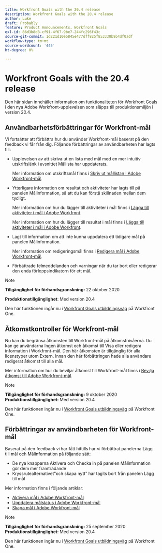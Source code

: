 ```yaml
---
title: Workfront Goals with the 20.4 release
description: Workfront Goals with the 20.4 release
author: Luke
draft: Probably
feature: Product Announcements, Workfront Goals
exl-id: 86d3b8d3-cf91-4f67-9be7-244fc296f43c
source-git-commit: 1d221d10e5845e477dff825f853330b9b4df0adf
workflow-type: tm+mt
source-wordcount: '445'
ht-degree: 0%

---
```


# Workfront Goals with the 20.4 release

Den här sidan innehåller information om funktionaliteten för Workfront Goals i den nya Adobe Workfront-upplevelsen som släpps till produktionsmiljön i version 20.4.

## Användbarhetsförbättringar för Workfront-mål

Vi fortsätter att förbättra hur du använder Workfront-mål baserat på den feedback vi får från dig. Följande förbättringar av användbarheten har lagts till:

* Upplevelsen av att skriva ut en lista med mål med en mer intuitiv utskriftslänk i avsnittet Mållista har uppdaterats.

   Mer information om utskriftsmål finns i [Skriv ut mållistan i Adobe Workfront-mål](../../../workfront-goals/goal-management/print-the-goal-list.md).

* Ytterligare information om resultat och aktiviteter har lagts till på panelen Målinformation, så att du kan förstå skillnaden mellan dem tydligt.

   Mer information om hur du lägger till aktiviteter i mål finns i [Lägga till aktiviteter i mål i Adobe Workfront](../../../workfront-goals/results-and-activities/add-activities-to-goals.md).

   Mer information om hur du lägger till resultat i mål finns i [Lägga till aktiviteter i mål i Adobe Workfront](../../../workfront-goals/results-and-activities/add-activities-to-goals.md).

* Lagt till information om att inte kunna uppdatera ett tidigare mål på panelen Målinformation.

   Mer information om redigeringsmål finns i [Redigera mål i Adobe Workfront-mål](../../../workfront-goals/goal-management/edit-goals.md).

* Förbättrade felmeddelanden och varningar när du tar bort eller redigerar den enda förloppsindikatorn för ett mål.

>[!NOTE]
>
>**Tillgänglighet för förhandsgranskning:** 22 oktober 2020
>
>**Produktionstillgänglighet:** Med version 20.4

Den här funktionen ingår nu i [Workfront Goals utbildningsväg](https://one.workfront.com/s/getting-started?tabset-9473f=c292c) på Workfront One.

## Åtkomstkontroller för Workfront-mål

Nu kan du begränsa åtkomsten till Workfront-mål på åtkomstnivåerna. Du kan ge användarna Ingen åtkomst och åtkomst till Visa eller redigera information i Workfront-mål. Den här åtkomsten är tillgänglig för alla licenstyper utom Extern. Innan den här förbättringen hade alla användare redigerat åtkomst till alla mål.

Mer information om hur du beviljar åtkomst till Workfront-mål finns i [Bevilja åtkomst till Adobe Workfront-mål](../../../administration-and-setup/add-users/configure-and-grant-access/grant-access-goals.md).

>[!NOTE]
**Tillgänglighet för förhandsgranskning:** 9 oktober 2020
**Produktionstillgänglighet:** Med version 20.4

Den här funktionen ingår nu i [Workfront Goals utbildningsväg](https://one.workfront.com/s/getting-started?tabset-9473f=c292c) på Workfront One.

## Förbättringar av användbarheten för Workfront-mål

Baserat på den feedback vi har fått hittills har vi förbättrat panelerna Lägg till mål och Målinformation på följande sätt:

* De nya knapparna Aktivera och Checka in på panelen Målinformation gör dem mer framträdande 
* Kryssrutealternativet&quot;och skapa nytt&quot; har tagits bort från panelen Lägg till mål

Mer information finns i följande artiklar:

* [Aktivera mål i Adobe Workfront-mål](../../../workfront-goals/goal-management/activate-goals.md)
* [Uppdatera målstatus i Adobe Workfront-mål](../../../workfront-goals/goal-review-and-workfront-goals-sections/check-in-goals.md)
* [Skapa mål i Adobe Workfront-mål](../../../workfront-goals/goal-management/create-goals.md)

>[!NOTE]
**Tillgänglighet för förhandsgranskning:** 25 september 2020
**Produktionstillgänglighet:** Med version 20.4

Den här funktionen ingår nu i [Workfront Goals utbildningsväg](https://one.workfront.com/s/getting-started?tabset-9473f=c292c) på Workfront One.
